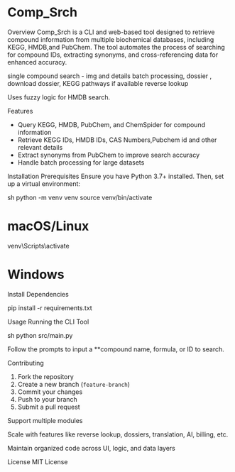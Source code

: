 # Comp_Srch


Overview
Comp_Srch is a CLI and web-based tool designed to retrieve compound information from multiple biochemical databases, including KEGG, HMDB,and PubChem. The tool automates the process of searching for compound IDs, extracting synonyms, and cross-referencing data for enhanced accuracy.

single compound search - img and details
batch processing, dossier , download dossier, KEGG pathways if available 
reverse lookup 

Uses fuzzy logic for HMDB search.

Features
- Query KEGG, HMDB, PubChem, and ChemSpider for compound information
- Retrieve KEGG IDs, HMDB IDs, CAS Numbers,Pubchem id and other relevant details
- Extract synonyms from PubChem to improve search accuracy
- Handle batch processing for large datasets


Installation
Prerequisites
Ensure you have Python 3.7+ installed. Then, set up a virtual environment:

sh
python -m venv venv
source venv/bin/activate 
# macOS/Linux
venv\Scripts\activate   
# Windows


Install Dependencies

pip install -r requirements.txt


Usage
Running the CLI Tool

sh
python src/main.py

Follow the prompts to input a **compound name, formula, or ID to search.


 Contributing
1. Fork the repository
2. Create a new branch (`feature-branch`)
3. Commit your changes
4. Push to your branch
5. Submit a pull request



Support multiple modules

Scale with features like reverse lookup, dossiers, translation, AI, billing, etc.

Maintain organized code across UI, logic, and data layers






License
MIT License


